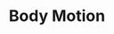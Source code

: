 ---
title: 'Body Motion'
index: 3
readings:
- title: 'Is Every-Day Walking in Older Adults More Analogous to Dual-task Walking or to Usual Walking? Elucidating the Gaps Between Gait Performance in the Lab and During 24/7 Monitoring'
  authors: [Inbar Hillel, Eran Gazit, Alice Nieuwboer, Laura Avanzino, Lynn Rochester, Andrea Cereatti, Ugo Della Croce, Marcel Olde Rikkert, Bastiaan R. Bloem, Elisa Pelosin, Silvia Del Din, Pieter Ginis, Nir Giladi, Anat Mirelman, Jeffrey M. Hausdorff]
  url: https://doi.org/10.1186/s11556-019-0214-5
  venue: European Review of Aging and Physical Activity 2019
  required: true
- title: 'Continuous Monitoring of Essential Tremor Using a Portable System Based on Smartwatch'
  authors: [Xiaochen Zheng, Alba Vieira Campos, Joaquín Ordieres-Meré, Jose Balseiro, Sergio Labrador Marcos, Yolanda Aladro]
  url: https://doi.org/10.3389/fneur.2017.00096
  venue: Frontiers in Neurology 2017
  required: true
---